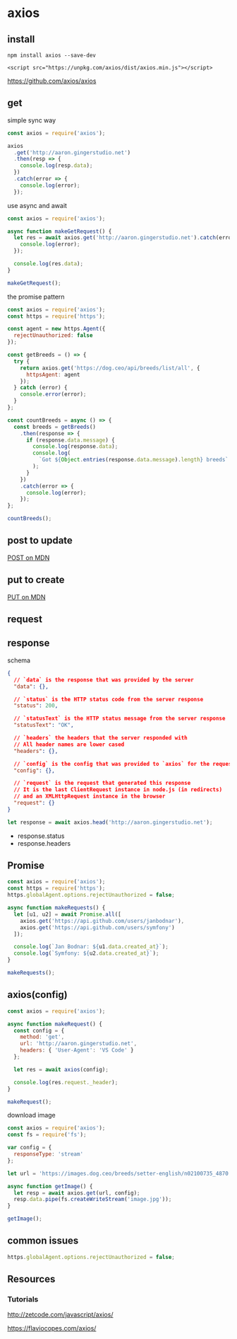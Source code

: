 # axios

## install

`npm install axios --save-dev`

`<script src="https://unpkg.com/axios/dist/axios.min.js"></script>`

<https://github.com/axios/axios>

## get

simple sync way

```js
const axios = require('axios');

axios
  .get('http://aaron.gingerstudio.net')
  .then(resp => {
    console.log(resp.data);
  })
  .catch(error => {
    console.log(error);
  });
```

use async and await

```js
const axios = require('axios');

async function makeGetRequest() {
  let res = await axios.get('http://aaron.gingerstudio.net').catch(error => {
    console.log(error);
  });

  console.log(res.data);
}

makeGetRequest();
```

the promise pattern

```js
const axios = require('axios');
const https = require('https');

const agent = new https.Agent({
  rejectUnauthorized: false
});

const getBreeds = () => {
  try {
    return axios.get('https://dog.ceo/api/breeds/list/all', {
      httpsAgent: agent
    });
  } catch (error) {
    console.error(error);
  }
};

const countBreeds = async () => {
  const breeds = getBreeds()
    .then(response => {
      if (response.data.message) {
        console.log(response.data);
        console.log(
          `Got ${Object.entries(response.data.message).length} breeds`
        );
      }
    })
    .catch(error => {
      console.log(error);
    });
};

countBreeds();
```

## post to update

[POST on MDN](https://developer.mozilla.org/en-US/docs/Web/HTTP/Methods/POST)

## put to create

[PUT on MDN](https://developer.mozilla.org/en-US/docs/Web/HTTP/Methods/PUT)

## request

## response

schema

```json
{
  // `data` is the response that was provided by the server
  "data": {},

  // `status` is the HTTP status code from the server response
  "status": 200,

  // `statusText` is the HTTP status message from the server response
  "statusText": "OK",

  // `headers` the headers that the server responded with
  // All header names are lower cased
  "headers": {},

  // `config` is the config that was provided to `axios` for the request
  "config": {},

  // `request` is the request that generated this response
  // It is the last ClientRequest instance in node.js (in redirects)
  // and an XMLHttpRequest instance in the browser
  "request": {}
}
```

```js
let response = await axios.head('http://aaron.gingerstudio.net');
```

- response.status
- response.headers

## Promise

```js
const axios = require('axios');
const https = require('https');
https.globalAgent.options.rejectUnauthorized = false;

async function makeRequests() {
  let [u1, u2] = await Promise.all([
    axios.get('https://api.github.com/users/janbodnar'),
    axios.get('https://api.github.com/users/symfony')
  ]);

  console.log(`Jan Bodnar: ${u1.data.created_at}`);
  console.log(`Symfony: ${u2.data.created_at}`);
}

makeRequests();
```

## axios(config)

```js
const axios = require('axios');

async function makeRequest() {
  const config = {
    method: 'get',
    url: 'http://aaron.gingerstudio.net',
    headers: { 'User-Agent': 'VS Code' }
  };

  let res = await axios(config);

  console.log(res.request._header);
}

makeRequest();
```

download image

```js
const axios = require('axios');
const fs = require('fs');

var config = {
  responseType: 'stream'
};

let url = 'https://images.dog.ceo/breeds/setter-english/n02100735_4870.jpg';

async function getImage() {
  let resp = await axios.get(url, config);
  resp.data.pipe(fs.createWriteStream('image.jpg'));
}

getImage();
```

## common issues

```js
https.globalAgent.options.rejectUnauthorized = false;
```

## Resources

### Tutorials

<http://zetcode.com/javascript/axios/>

<https://flaviocopes.com/axios/>
